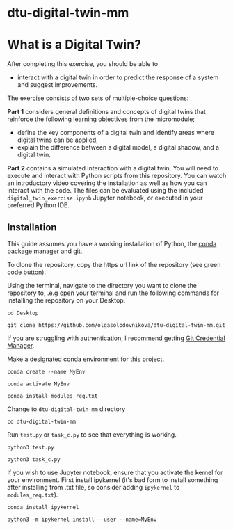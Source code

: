 # dtu-digital-twin-mm

# What is a Digital Twin?

After completing this exercise, you should be able to
- interact with a digital twin in order to predict the response of a system and suggest improvements. 

The exercise consists of two sets of multiple-choice questions:

**Part 1** considers general definitions and concepts of digital twins that reinforce the following learning objectives from the micromodule;
- define the key components of a digital twin and identify areas where digital twins can be applied,
- explain the difference between a digital model, a digital shadow, and a digital twin.​

**Part 2** contains a simulated interaction with a digital twin. You will need to execute and interact with Python scripts from this repository. You can watch an introductory video covering the installation as well as how you can interact with the code. The files can be evaluated using the included `digital_twin_exercise.ipynb` Jupyter notebook, or executed in your preferred Python IDE.

## Installation
This guide assumes you have a working installation of Python, the [conda](https://docs.conda.io/en/latest/) package manager and git.

To clone the repository, copy the https url link of the repository (see green code button). 

Using the terminal, navigate to the directory you want to clone the repository to, .e.g open your terminal and run the following commands for installing the repository on your Desktop.

`cd Desktop`

`git clone https://github.com/olgasolodovnikova/dtu-digital-twin-mm.git`

If you are struggling with authentication, I recommend getting [Git Credential Manager](https://github.com/git-ecosystem/git-credential-manager/blob/main/README.md).

Make a designated conda environment for this project.

`conda create --name MyEnv`

`conda activate MyEnv`

`conda install modules_req.txt`

Change to `dtu-digital-twin-mm` directory

`cd dtu-digital-twin-mm`

Run `test.py` or `task_c.py` to see that everything is working. 

`python3 test.py`

`python3 task_c.py`

If you wish to use Jupyter notebook, ensure that you activate the kernel for your environment. First install ipykernel (it's bad form to install something after installing from .txt file, so consider adding `ipykernel` to `modules_req.txt`).

`conda install ipykernel`

`python3 -m ipykernel install --user --name=MyEnv`





